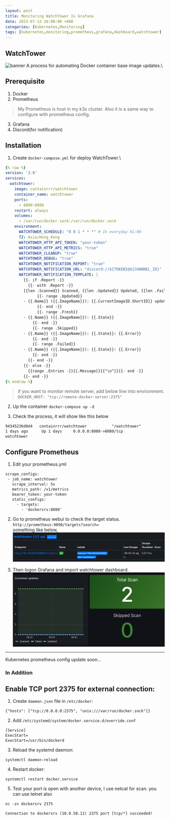 ```yaml
---
layout: post
title: Monitoring WatchTower In Grafana
date: 2023-07-12 16:00:00 +800
categories: [Kubernetes,Monitoring]
tags: [kubernetes,monitoring,prometheus,grafana,dashboard,watchtower]
---
```


## WatchTower 
![banner](https://marc.tv/media/2020/02/docker-watchtower.jpg)
A process for automating Docker container base image updates.\

## Prerequisite
1. Docker
2. Prometheus
> My Prometheus is host in my k3s cluster. Also it is a same way to configure with prometheus config.
3. Grafana
4. Discord(for notification)

## Installation
1. Create `docker-compose.yml` for deploy WatchTower.\

```yaml
{% raw %}
version: '3.8'
services:
  watchtower:
    image: containrrr/watchtower
    container_name: watchtower
    ports:
      - 8080:8080
    restart: always
    volumes:
      - /var/run/docker.sock:/var/run/docker.sock
    environment:
      WATCHTOWER_SCHEDULE: "0 0 1 * * *" # In everyday 01:00
      TZ: Asia/Hong_Kong
      WATCHTOWER_HTTP_API_TOKEN: "your-token"
      WATCHTOWER_HTTP_API_METRICS: "true"
      WATCHTOWER_CLEANUP: "true"
      WATCHTOWER_DEBUG: "true"
      WATCHTOWER_NOTIFICATION_REPORT: "true"
      WATCHTOWER_NOTIFICATION_URL: "discord://${TOKEN}@${CHANNEL_ID}"
      WATCHTOWER_NOTIFICATION_TEMPLATE: |
        {{- if .Report -}}
          {{- with .Report -}}
        {{len .Scanned}} Scanned, {{len .Updated}} Updated, {{len .Failed}} Failed
              {{- range .Updated}}
        - {{.Name}} ({{.ImageName}}): {{.CurrentImageID.ShortID}} updated to {{.LatestImageID.ShortID}}
              {{- end -}}
              {{- range .Fresh}}
        - {{.Name}} ({{.ImageName}}): {{.State}}
            {{- end -}}
            {{- range .Skipped}}
        - {{.Name}} ({{.ImageName}}): {{.State}}: {{.Error}}
            {{- end -}}
            {{- range .Failed}}
        - {{.Name}} ({{.ImageName}}): {{.State}}: {{.Error}}
            {{- end -}}
          {{- end -}}
        {{- else -}}
          {{range .Entries -}}{{.Message}}{{"\n"}}{{- end -}}
        {{- end -}}
{% endraw %}
```

> if you want to monitor remote server, add below line into environment.\
`DOCKER_HOST: "tcp://remote-docker-server:2375"`

2. Up the container `docker-compose up -d`

3. Check the process, it will show like this below

```
94345236d0d4   containrrr/watchtower           "/watchtower"            1 days ago      Up 1 days     0.0.0.0:8080->8080/tcp                                     watchtower
```

## Configure Prometheus 
1. Edit your prometheus.yml

```
scrape_configs:
 - job_name: watchtower
   scrape_interval: 5s
   metrics_path: /v1/metrics
   bearer_token: your-token
   static_configs:
     - targets:
       - 'dockersrv:8080'
```
2. Go to prometheus webui to check the target status.\
`http://prometheus:9090/targets?search=` \
something like below,
![watchtower-01](/assets/img/watchtower-01.png)

3. Then logon Grafana and import watchtower dashboard.
![watchtower-02](/assets/img/watchtower-02.png)

---
Kubernetes prometheus config
update soon...

###  In Addition
Enable TCP port 2375 for external connection:
---
1. Create `daemon.json` file in `/etc/docker`:

```
{"hosts": ["tcp://0.0.0.0:2375", "unix:///var/run/docker.sock"]}
```

2. Add `/etc/systemd/system/docker.service.d/override.conf`

```
[Service]
ExecStart=
ExecStart=/usr/bin/dockerd
```

3. Reload the systemd daemon:

```
systemctl daemon-reload
```

4. Restart docker:

```
systemctl restart docker.service
```
5. Test your port is open with another device, I use netcat for scan. you can use telnet also

```
nc -zv dockersrv 2375
```

```
Connection to dockersrv (10.0.50.11) 2375 port [tcp/*] succeeded!
```
